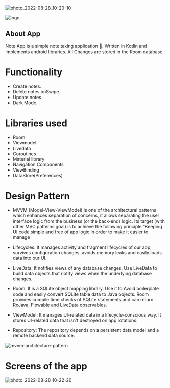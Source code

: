 ![photo_2022-08-28_10-20-10](https://user-images.githubusercontent.com/65492308/187086834-81b2b17a-dd17-4cb3-b4f2-366e78d5fad7.jpg)

![logo](https://user-images.githubusercontent.com/65492308/184339965-b99ff6f9-da53-450a-899b-d8944a688a4d.png)

About App
-------------------------------------------------------

Note App is a simple note taking application 📝. Written in Kotlin and implements android libraries. All Changes are stored in the Room database.


# Functionality

* Create notes.
* Delete notes onSwipe.
* Update notes
* Dark Mode.

# Libraries used

* Room
* Viewmodel
* Livedata
* Coroutines
* Material library
* Navigation Components
* ViewBinding
* DataStore(Preferences)

# Design Pattern

* MVVM (Model-View-ViewModel) is one of the architectural patterns which enhances separation of concerns, 
  it allows separating the user interface logic from the business (or the back-end) logic. 
  Its target (with other MVC patterns goal) is to achieve the following principle
  “Keeping UI code simple and free of app logic in order to make it easier to manage

* Lifecycles: It manages activity and fragment lifecycles of our app,
  survives configuration changes, avoids memory leaks and easily loads data into our UI.

* LiveData: It notifies views of any database changes.
  Use LiveData to build data objects that notify views when the underlying database changes.

* Room: It is a SQLite object mapping library. 
  Use it to Avoid boilerplate code and easily convert SQLite table data to Java objects.
  Room provides compile time checks of SQLite statements and can return RxJava, Flowable and LiveData observables.

* ViewModel: It manages UI-related data in a lifecycle-conscious way.
  It stores UI-related data that isn't destroyed on app rotations.

* Repository: The repository depends on a persistent data model and a remote backend data source.


![mvvm-architecture-pattern](https://user-images.githubusercontent.com/65492308/184340019-d7a51cf7-9d1c-42bd-9fb5-3940f2bf5fc6.png)

# Screens of the app

![photo_2022-08-28_10-22-20](https://user-images.githubusercontent.com/65492308/187086699-8a478115-1617-445f-a0fd-196415efa826.jpg)

